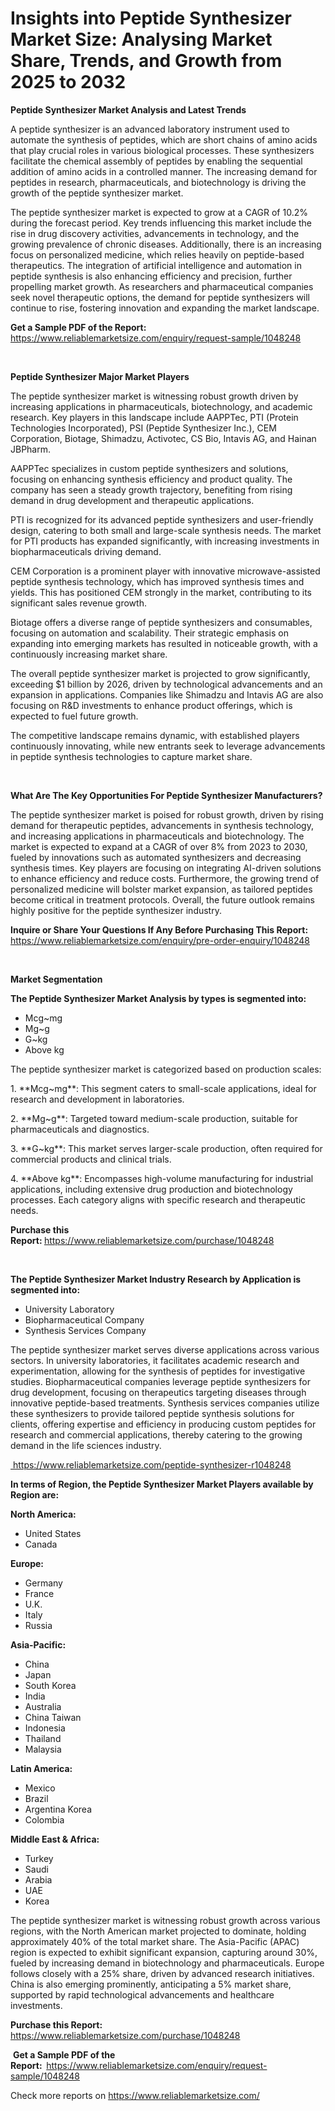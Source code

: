 <p><h1>Insights into Peptide Synthesizer Market Size: Analysing Market Share, Trends, and Growth from 2025 to 2032</h1></p><p><strong>Peptide Synthesizer Market Analysis and Latest Trends</strong></p>
<p><p>A peptide synthesizer is an advanced laboratory instrument used to automate the synthesis of peptides, which are short chains of amino acids that play crucial roles in various biological processes. These synthesizers facilitate the chemical assembly of peptides by enabling the sequential addition of amino acids in a controlled manner. The increasing demand for peptides in research, pharmaceuticals, and biotechnology is driving the growth of the peptide synthesizer market.</p><p>The peptide synthesizer market is expected to grow at a CAGR of 10.2% during the forecast period. Key trends influencing this market include the rise in drug discovery activities, advancements in technology, and the growing prevalence of chronic diseases. Additionally, there is an increasing focus on personalized medicine, which relies heavily on peptide-based therapeutics. The integration of artificial intelligence and automation in peptide synthesis is also enhancing efficiency and precision, further propelling market growth. As researchers and pharmaceutical companies seek novel therapeutic options, the demand for peptide synthesizers will continue to rise, fostering innovation and expanding the market landscape.</p></p>
<p><strong>Get a Sample PDF of the Report:&nbsp;</strong> <a href="https://www.reliablemarketsize.com/enquiry/request-sample/1048248?utm_campaign=1131&utm_medium=2&utm_source=Github&utm_content=ia&utm_term=16022025&utm_id=peptide-synthesizer">https://www.reliablemarketsize.com/enquiry/request-sample/1048248</a></p>
<p>&nbsp;</p>
<p><strong>Peptide Synthesizer Major Market Players</strong></p>
<p><p>The peptide synthesizer market is witnessing robust growth driven by increasing applications in pharmaceuticals, biotechnology, and academic research. Key players in this landscape include AAPPTec, PTI (Protein Technologies Incorporated), PSI (Peptide Synthesizer Inc.), CEM Corporation, Biotage, Shimadzu, Activotec, CS Bio, Intavis AG, and Hainan JBPharm. </p><p>AAPPTec specializes in custom peptide synthesizers and solutions, focusing on enhancing synthesis efficiency and product quality. The company has seen a steady growth trajectory, benefiting from rising demand in drug development and therapeutic applications. </p><p>PTI is recognized for its advanced peptide synthesizers and user-friendly design, catering to both small and large-scale synthesis needs. The market for PTI products has expanded significantly, with increasing investments in biopharmaceuticals driving demand.</p><p>CEM Corporation is a prominent player with innovative microwave-assisted peptide synthesis technology, which has improved synthesis times and yields. This has positioned CEM strongly in the market, contributing to its significant sales revenue growth.</p><p>Biotage offers a diverse range of peptide synthesizers and consumables, focusing on automation and scalability. Their strategic emphasis on expanding into emerging markets has resulted in noticeable growth, with a continuously increasing market share.</p><p>The overall peptide synthesizer market is projected to grow significantly, exceeding $1 billion by 2026, driven by technological advancements and an expansion in applications. Companies like Shimadzu and Intavis AG are also focusing on R&D investments to enhance product offerings, which is expected to fuel future growth. </p><p>The competitive landscape remains dynamic, with established players continuously innovating, while new entrants seek to leverage advancements in peptide synthesis technologies to capture market share.</p></p>
<p>&nbsp;</p>
<p><strong>What Are The Key Opportunities For Peptide Synthesizer Manufacturers?</strong></p>
<p><p>The peptide synthesizer market is poised for robust growth, driven by rising demand for therapeutic peptides, advancements in synthesis technology, and increasing applications in pharmaceuticals and biotechnology. The market is expected to expand at a CAGR of over 8% from 2023 to 2030, fueled by innovations such as automated synthesizers and decreasing synthesis times. Key players are focusing on integrating AI-driven solutions to enhance efficiency and reduce costs. Furthermore, the growing trend of personalized medicine will bolster market expansion, as tailored peptides become critical in treatment protocols. Overall, the future outlook remains highly positive for the peptide synthesizer industry.</p></p>
<p><strong>Inquire or Share Your Questions If Any Before Purchasing This Report:</strong> <a href="https://www.reliablemarketsize.com/enquiry/pre-order-enquiry/1048248?utm_campaign=1131&utm_medium=2&utm_source=Github&utm_content=ia&utm_term=16022025&utm_id=peptide-synthesizer">https://www.reliablemarketsize.com/enquiry/pre-order-enquiry/1048248</a></p>
<p>&nbsp;</p>
<p><strong>Market Segmentation</strong></p>
<p><strong>The Peptide Synthesizer Market Analysis by types is segmented into:</strong></p>
<p><ul><li>Mcg~mg</li><li>Mg~g</li><li>G~kg</li><li>Above kg</li></ul></p>
<p><p>The peptide synthesizer market is categorized based on production scales: </p><p>1. **Mcg~mg**: This segment caters to small-scale applications, ideal for research and development in laboratories.</p><p>2. **Mg~g**: Targeted toward medium-scale production, suitable for pharmaceuticals and diagnostics.</p><p>3. **G~kg**: This market serves larger-scale production, often required for commercial products and clinical trials.</p><p>4. **Above kg**: Encompasses high-volume manufacturing for industrial applications, including extensive drug production and biotechnology processes. Each category aligns with specific research and therapeutic needs.</p></p>
<p><strong>Purchase this Report:&nbsp;</strong><a href="https://www.reliablemarketsize.com/purchase/1048248?utm_campaign=1131&utm_medium=2&utm_source=Github&utm_content=ia&utm_term=16022025&utm_id=peptide-synthesizer">https://www.reliablemarketsize.com/purchase/1048248</a></p>
<p>&nbsp;</p>
<p><strong>The Peptide Synthesizer Market Industry Research by Application is segmented into:</strong></p>
<p><ul><li>University Laboratory</li><li>Biopharmaceutical Company</li><li>Synthesis Services Company</li></ul></p>
<p><p>The peptide synthesizer market serves diverse applications across various sectors. In university laboratories, it facilitates academic research and experimentation, allowing for the synthesis of peptides for investigative studies. Biopharmaceutical companies leverage peptide synthesizers for drug development, focusing on therapeutics targeting diseases through innovative peptide-based treatments. Synthesis services companies utilize these synthesizers to provide tailored peptide synthesis solutions for clients, offering expertise and efficiency in producing custom peptides for research and commercial applications, thereby catering to the growing demand in the life sciences industry.</p></p>
<p><a href="https://www.reliablemarketsize.com/peptide-synthesizer-r1048248?utm_campaign=1131&utm_medium=2&utm_source=Github&utm_content=ia&utm_term=16022025&utm_id=peptide-synthesizer">&nbsp;https://www.reliablemarketsize.com/peptide-synthesizer-r1048248</a></p>
<p><strong>In terms of Region, the Peptide Synthesizer Market Players available by Region are:</strong></p>
<p>
    <p> <strong> North America: </strong>
        <ul>
            <li>United States</li>
            <li>Canada</li>
        </ul>
        </p> 
    <p> <strong> Europe: </strong>
        <ul>
            <li>Germany</li>
            <li>France</li>
            <li>U.K.</li>
            <li>Italy</li>
            <li>Russia</li>
        </ul>
        </p> 
    <p> <strong> Asia-Pacific: </strong>
        <ul>
            <li>China</li>
            <li>Japan</li>
            <li>South Korea</li>
            <li>India</li>
            <li>Australia</li>
            <li>China Taiwan</li>
            <li>Indonesia</li>
            <li>Thailand</li>
            <li>Malaysia</li>
        </ul>
        </p> 
    <p> <strong> Latin America: </strong>
        <ul>
            <li>Mexico</li>
            <li>Brazil</li>
            <li>Argentina Korea</li>
            <li>Colombia</li>
        </ul>
        </p> 
    <p> <strong> Middle East & Africa: </strong>
        <ul>
            <li>Turkey</li>
            <li>Saudi</li>
            <li>Arabia</li>
            <li>UAE</li>
            <li>Korea</li>
        </ul>
    </p>
    </p>
<p><p>The peptide synthesizer market is witnessing robust growth across various regions, with the North American market projected to dominate, holding approximately 40% of the total market share. The Asia-Pacific (APAC) region is expected to exhibit significant expansion, capturing around 30%, fueled by increasing demand in biotechnology and pharmaceuticals. Europe follows closely with a 25% share, driven by advanced research initiatives. China is also emerging prominently, anticipating a 5% market share, supported by rapid technological advancements and healthcare investments.</p></p>
<p><strong>Purchase this Report: </strong><a href="https://www.reliablemarketsize.com/purchase/1048248?utm_campaign=1131&utm_medium=2&utm_source=Github&utm_content=ia&utm_term=16022025&utm_id=peptide-synthesizer">https://www.reliablemarketsize.com/purchase/1048248</a></p>
<p>&nbsp;<strong>Get a Sample PDF of the Report:&nbsp;&nbsp;</strong><a href="https://www.reliablemarketsize.com/enquiry/request-sample/1048248?utm_campaign=1131&utm_medium=2&utm_source=Github&utm_content=ia&utm_term=16022025&utm_id=peptide-synthesizer">https://www.reliablemarketsize.com/enquiry/request-sample/1048248</a></p>
<p><strong></strong></p>
<p>Check more reports on <a href="https://www.reliablemarketsize.com/?utm_campaign=1131&utm_medium=2&utm_source=Github&utm_content=ia&utm_term=16022025&utm_id=peptide-synthesizer">https://www.reliablemarketsize.com/</a></p>